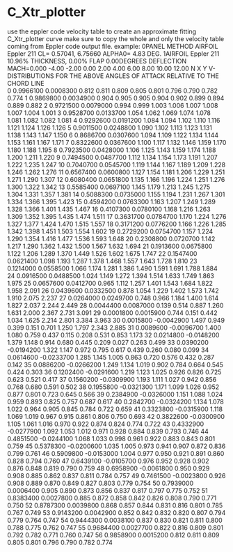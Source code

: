 # C_Xtr_plotter
use the eppler code velocity table to create an approximate fitting C_Xtr_plotter curve
make sure to copy the whole and only the velocity table coming from Eppler code output file.
example:
0PANEL METHOD AIRFOIL Eppler 211   CL= 0.57041, 6.75660 ALPHA0= 4.83 DEG.
1AIRFOIL Eppler 211   10.96% THICKNESS,     0.00% FLAP   0.00DEGREES DEFLECTION
 MACH=0.000                 -4.00  -2.00   0.00   2.00   4.00   6.00   8.00  10.00  12.00
   N       X          Y      V-DISTRIBUTIONS FOR THE ABOVE ANGLES OF ATTACK RELATIVE TO THE CHORD LINE     
   0  0.9966100  0.0008300  0.812  0.811  0.809  0.805  0.801  0.796  0.790  0.782  0.774
   1  0.9869800  0.0034900  0.904  0.905  0.905  0.904  0.902  0.899  0.894  0.889  0.882
   2  0.9721500  0.0079000  0.994  0.999  1.003  1.006  1.007  1.008  1.007  1.004  1.001
   3  0.9528700  0.0133700  1.054  1.062  1.069  1.074  1.078  1.081  1.082  1.082  1.081
   4  0.9292600  0.0191200  1.084  1.094  1.102  1.110  1.116  1.121  1.124  1.126  1.126
   5  0.9011500  0.0248800  1.090  1.102  1.113  1.123  1.131  1.138  1.143  1.147  1.150
   6  0.8686700  0.0307600  1.094  1.109  1.122  1.134  1.144  1.153  1.161  1.167  1.171
   7  0.8322600  0.0367600  1.100  1.117  1.132  1.146  1.159  1.170  1.180  1.188  1.195
   8  0.7923500  0.0428000  1.106  1.125  1.143  1.159  1.174  1.188  1.200  1.211  1.220
   9  0.7494500  0.0487700  1.112  1.134  1.154  1.173  1.191  1.207  1.222  1.235  1.247
  10  0.7040700  0.0545700  1.119  1.144  1.167  1.189  1.209  1.228  1.246  1.262  1.276
  11  0.6567400  0.0600800  1.127  1.154  1.181  1.206  1.229  1.251  1.271  1.290  1.307
  12  0.6080400  0.0651800  1.135  1.166  1.196  1.224  1.251  1.276  1.300  1.322  1.342
  13  0.5585400  0.0697100  1.145  1.179  1.213  1.245  1.275  1.304  1.331  1.357  1.381
  14  0.5088300  0.0735000  1.155  1.194  1.231  1.267  1.301  1.334  1.366  1.395  1.423
  15  0.4594200  0.0763300  1.163  1.207  1.249  1.289  1.328  1.366  1.401  1.435  1.467
  16  0.4107300  0.0780100  1.168  1.216  1.263  1.309  1.352  1.395  1.435  1.474  1.511
  17  0.3631700  0.0784700  1.170  1.224  1.276  1.327  1.377  1.424  1.470  1.515  1.557
  18  0.3171200  0.0776200  1.166  1.226  1.285  1.342  1.398  1.451  1.503  1.554  1.602
  19  0.2729200  0.0754700  1.157  1.224  1.290  1.354  1.416  1.477  1.536  1.593  1.648
  20  0.2308800  0.0720700  1.142  1.217  1.290  1.362  1.432  1.500  1.567  1.632  1.694
  21  0.1913600  0.0675800  1.122  1.206  1.289  1.370  1.449  1.526  1.602  1.675  1.747
  22  0.1547400  0.0621400  1.098  1.193  1.287  1.378  1.468  1.557  1.643  1.728  1.810
  23  0.1214000  0.0558500  1.066  1.174  1.281  1.386  1.490  1.591  1.691  1.788  1.884
  24  0.0916500  0.0488500  1.024  1.149  1.272  1.394  1.514  1.633  1.749  1.863  1.975
  25  0.0657600  0.0412700  0.965  1.112  1.257  1.401  1.543  1.684  1.822  1.958  2.091
  26  0.0439600  0.0332500  0.878  1.054  1.229  1.402  1.573  1.742  1.910  2.075  2.237
  27  0.0264000  0.0249700  0.748  0.966  1.184  1.400  1.614  1.827  2.037  2.244  2.449
  28  0.0044400  0.0087000  0.139  0.514  0.887  1.260  1.631  2.000  2.367  2.731  3.091
  29  0.0001800  0.0015900  0.744  0.151  0.442  1.034  1.625  2.214  2.801  3.384  3.963
  30  0.0015800 -0.0042900  1.497  0.949  0.399  0.151  0.701  1.250  1.797  2.343  2.885
  31  0.0089600 -0.0096700  1.400  1.080  0.759  0.437  0.115  0.208  0.531  0.853  1.173
  32  0.0214800 -0.0148200  1.379  1.148  0.914  0.680  0.445  0.209  0.027  0.263  0.499
  33  0.0390200 -0.0194200  1.322  1.147  0.972  0.795  0.617  0.439  0.260  0.080  0.099
  34  0.0614600 -0.0233700  1.285  1.145  1.005  0.863  0.720  0.576  0.432  0.287  0.142
  35  0.0886200 -0.0266200  1.249  1.134  1.019  0.902  0.784  0.664  0.545  0.424  0.303
  36  0.1202400 -0.0291600  1.219  1.123  1.025  0.926  0.826  0.725  0.623  0.521  0.417
  37  0.1560200 -0.0309900  1.193  1.111  1.027  0.942  0.856  0.768  0.680  0.591  0.502
  38  0.1955800 -0.0321300  1.171  1.099  1.026  0.952  0.877  0.801  0.723  0.645  0.566
  39  0.2384900 -0.0326000  1.151  1.088  1.024  0.959  0.893  0.825  0.757  0.687  0.617
  40  0.2842700 -0.0324200  1.134  1.078  1.022  0.964  0.905  0.845  0.784  0.722  0.659
  41  0.3323800 -0.0315900  1.118  1.069  1.019  0.967  0.915  0.861  0.806  0.750  0.693
  42  0.3822600 -0.0300900  1.105  1.061  1.016  0.970  0.922  0.874  0.824  0.774  0.722
  43  0.4332900 -0.0277900  1.092  1.053  1.012  0.971  0.928  0.884  0.839  0.793  0.746
  44  0.4851500 -0.0244100  1.068  1.033  0.998  0.961  0.922  0.883  0.843  0.801  0.759
  45  0.5378300 -0.0200600  1.035  1.005  0.973  0.941  0.907  0.872  0.836  0.799  0.761
  46  0.5909800 -0.0153000  1.004  0.977  0.950  0.921  0.891  0.860  0.828  0.794  0.760
  47  0.6439100 -0.0105700  0.976  0.952  0.928  0.902  0.876  0.848  0.819  0.790  0.759
  48  0.6958900 -0.0061800  0.950  0.929  0.908  0.885  0.862  0.837  0.811  0.784  0.757
  49  0.7461500 -0.0023800  0.926  0.908  0.889  0.870  0.849  0.827  0.803  0.779  0.754
  50  0.7939000  0.0006400  0.905  0.890  0.873  0.856  0.837  0.817  0.797  0.775  0.752
  51  0.8383400  0.0027800  0.885  0.872  0.858  0.842  0.826  0.808  0.790  0.771  0.750
  52  0.8787300  0.0039800  0.868  0.857  0.844  0.831  0.816  0.801  0.785  0.767  0.749
  53  0.9143200  0.0042900  0.852  0.842  0.832  0.820  0.807  0.794  0.779  0.764  0.747
  54  0.9444300  0.0038100  0.837  0.830  0.821  0.811  0.800  0.788  0.775  0.762  0.747
  55  0.9684400  0.0027700  0.822  0.816  0.809  0.801  0.792  0.782  0.771  0.760  0.747
  56  0.9858900  0.0015200  0.812  0.811  0.809  0.805  0.801  0.796  0.790  0.782  0.774
